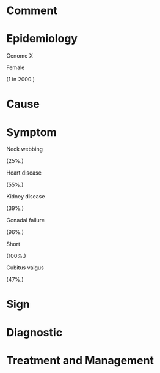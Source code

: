 # Comment

# Epidemiology

Genome X

Female

(1 in 2000.)

# Cause

# Symptom

Neck webbing

(25%.)

Heart disease

(55%.)

Kidney disease

(39%.)

Gonadal failure

(96%.)

Short

(100%.)

Cubitus valgus

(47%.)

# Sign

# Diagnostic

# Treatment and Management
